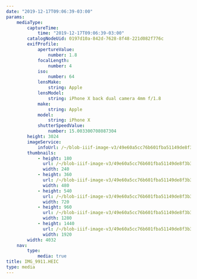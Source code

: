 ```yaml
---
date: "2019-12-17T09:06:39-03:00"
params:
    mediaType:
        captureTime:
            time: "2019-12-17T09:06:39-03:00"
        catalogNodeUid: 0197d10a-842d-7628-8f48-221d082f776c
        exifProfile:
            apertureValue:
                number: 1.8
            focalLength:
                number: 4
            iso:
                number: 64
            lensMake:
                string: Apple
            lensModel:
                string: iPhone X back dual camera 4mm f/1.8
            make:
                string: Apple
            model:
                string: iPhone X
            shutterSpeedValue:
                number: 15.003300708087304
        height: 3024
        imageService:
            infoUrl: /~/blob-iiif-image-v3/49e60a5cc76b601fba51149de8f3b3a689c7931be8f68f2ed33bfb06e3a7c743/info.json
        thumbnails:
            - height: 180
              url: /~/blob-iiif-image-v3/49e60a5cc76b601fba51149de8f3b3a689c7931be8f68f2ed33bfb06e3a7c743/full/240%2C180/0/default.jpg
              width: 240
            - height: 360
              url: /~/blob-iiif-image-v3/49e60a5cc76b601fba51149de8f3b3a689c7931be8f68f2ed33bfb06e3a7c743/full/480%2C360/0/default.jpg
              width: 480
            - height: 540
              url: /~/blob-iiif-image-v3/49e60a5cc76b601fba51149de8f3b3a689c7931be8f68f2ed33bfb06e3a7c743/full/720%2C540/0/default.jpg
              width: 720
            - height: 960
              url: /~/blob-iiif-image-v3/49e60a5cc76b601fba51149de8f3b3a689c7931be8f68f2ed33bfb06e3a7c743/full/1280%2C960/0/default.jpg
              width: 1280
            - height: 1440
              url: /~/blob-iiif-image-v3/49e60a5cc76b601fba51149de8f3b3a689c7931be8f68f2ed33bfb06e3a7c743/full/1920%2C1440/0/default.jpg
              width: 1920
        width: 4032
    nav:
        type:
            media: true
title: IMG_9911.HEIC
type: media
---
```

